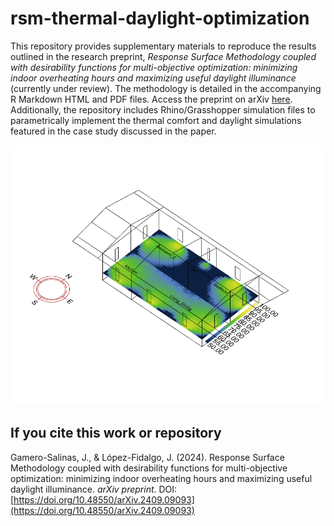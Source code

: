 # rsm-thermal-daylight-optimization

This repository provides supplementary materials to reproduce the results outlined in the research preprint, *Response Surface Methodology coupled with desirability functions for multi-objective optimization: minimizing indoor overheating hours and maximizing useful daylight illuminance* (currently under review). The methodology is detailed in the accompanying R Markdown HTML and PDF files. Access the preprint on arXiv [here](https://doi.org/10.48550/arXiv.2409.09093). Additionally, the repository includes Rhino/Grasshopper simulation files to parametrically implement the thermal comfort and daylight simulations featured in the case study discussed in the paper.

![](https://github.com/juan-gamero-salinas/rsm-thermal-daylight-optimization/blob/main/UDI_64runs.gif?raw=true)

## If you cite this work or repository
Gamero-Salinas, J., & López-Fidalgo, J. (2024). Response Surface Methodology coupled with desirability functions for multi-objective optimization: minimizing indoor overheating hours and maximizing useful daylight illuminance. *arXiv preprint*. DOI: [https://doi.org/10.48550/arXiv.2409.09093](https://doi.org/10.48550/arXiv.2409.09093)


